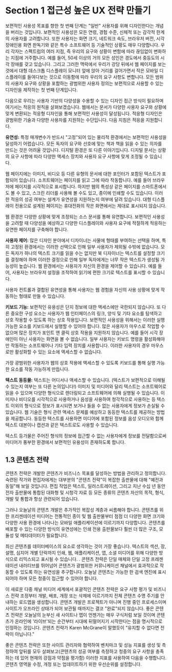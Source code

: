 # Section 1 접근성 높은 UX 전략 만들기

보편적인 사용성 목표를 향한 첫 번째 단계는 "일반" 사용자를 위해 디자인한다는 개념을 버리는 것입니다. 보편적인 사용성은 모든 연령, 경험 수준, 신체적 또는 감각적 한계의 사용자를 고려합니다. 또한 사용자는 화면 크기, 네트워크 속도, 브라우저 버전, 시각 장애인용 화면 판독기와 같은 특수 소프트웨어 등 기술적인 상황도 매우 다양합니다. 우리 각자는 스펙트럼의 여러 지점, 즉 우리의 요구와 상황이 변함에 따라 끊임없이 변화하는 지점에 거주합니다. 예를 들어, 50세 이상의 거의 모든 성인은 경도에서 중등도의 시각 장애를 갖고 있습니다. 그리고 그러한 맥락에서 우리가 강당 뒤에서 웹 페이지를 보는 것에서 대형 데스크톱 디스플레이 모니터 앞에 앉아 거리를 걸어가면서 작은 모바일 디스플레이를 들여다보는 것으로 이동함에 따라 우리의 요구 사항도 변합니다. 모든 범위의 사용자 요구와 상황을 포함하는 광범위한 사용자 정의는 보편적으로 사용할 수 있는 디자인을 제작하는 첫 번째 단계입니다.

다음으로 우리는 사용자 기반의 다양성을 수용할 수 있는 디자인 접근 방식이 필요하며 여기서는 적응의 원칙을 살펴보겠습니다. 웹에서는 문서가 다양한 사용자 요구와 상황에 맞게 변환되는 적응형 디자인을 통해 보편적인 사용성이 달성됩니다. 적응형 디자인은 광범위한 기술과 다양한 사용자를 지원하는 수단입니다. 다음 지침은 적응을 지원합니다.

**유연성:** 특정 매개변수가 반드시 "고정"되어 있는 물리적 환경에서는 보편적인 사용성을 달성하기 어렵습니다. 모든 독자의 요구와 선호에 맞는 책과 책을 읽을 수 있는 의자를 만드는 것은 어려울 것입니다. 디지털 환경은 또 다른 이야기입니다. 디지털 문서는 상황의 요구 사항에 따라 다양한 액세스 장치와 사용자 요구 사항에 맞게 조정될 수 있습니다.

웹 페이지에는 이미지, 비디오 등 다른 유형의 문서에 대한 포인터가 포함된 텍스트가 포함되어 있습니다. 소프트웨어는 페이지를 읽고 그에 따라 작동합니다. 예를 들어 브라우저에 페이지를 시각적으로 표시합니다. 하지만 웹의 특성상 같은 페이지를 스마트폰에서도 볼 수 있고, 스크린 리더를 사용해 볼 수도 있고, 종이에 인쇄할 수도 있습니다. 이러한 적응의 성공 여부는 설계가 유연성을 지원하는지 여부에 달려 있습니다. 대형 디스플레이 전용으로 설계된 페이지는 휴대전화의 작은 화면에서는 제대로 표시되지 않습니다.

웹 환경은 다양한 상황에 맞게 조정되는 소스 문서를 통해 유연합니다. 보편적인 사용성을 고려할 때 다양성을 예상하고 다양한 디스플레이와 사용자 요구에 적절하게 적응하는 유연한 페이지를 구축해야 합니다.

**사용자 제어:** 많은 디자인 분야에서 디자이너는 사물에 형태를 부여하는 선택을 하며, 특히 고정된 환경에서는 이러한 선택으로 인해 일부 사용자가 제외될 수밖에 없습니다. 모든 독자가 하나의 텍스트 크기를 읽을 수는 없지만 북 디자이너는 텍스트를 설정할 크기를 결정해야 하며 이러한 결정으로 인해 일부 독자에게는 너무 작은 텍스트가 생성될 가능성이 높습니다. 웹 환경에서는 사용자가 자신의 환경을 제어할 수 있습니다. 예를 들어, 사용자는 브라우저 설정을 조작하여 읽기에 편한 크기로 텍스트를 표시할 수 있습니다.

사용자 컨트롤과 결합된 유연성을 통해 사용자는 웹 경험을 자신의 사용 상황에 맞게 작동하는 형태로 만들 수 있습니다.

**키보드 기능:** 보편적인 유용성은 단지 정보에 대한 액세스에만 국한되지 않습니다. 또 다른 중요한 구성 요소는 사용자가 웹 인터페이스의 링크, 양식 및 기타 요소를 탐색하고 상호 작용할 수 있도록 하는 상호 작용입니다. 보편적인 사용성을 위해서는 이러한 실행 가능한 요소를 키보드에서 실행할 수 있어야 합니다. 많은 사용자가 마우스로 작업할 수 없으며 많은 장치가 포인트 앤 클릭 상호 작용을 지원하지 않습니다. 예를 들어 시각 장애인이 아닌 사용자는 화면을 볼 수 없습니다. 일부 사용자는 키보드 명령을 활성화해야만 작동하는 소프트웨어나 기타 입력 장치를 사용합니다. 이러한 사용자의 경우 마우스로만 활성화할 수 있는 요소에 액세스할 수 없습니다.

가장 광범위한 사용자가 웹의 상호 작용에 액세스할 수 있도록 키보드를 통해 실행 가능한 요소를 작동 가능하게 만듭니다.

**텍스트 동등물:** 텍스트는 어디서나 액세스할 수 있습니다. (텍스트가 보편적으로 이해될 수 있는지 여부는 또 다른 논의입니다!) 이미지 및 미디어와 달리 텍스트는 소프트웨어로 읽을 수 있으며 다양한 형식으로 렌더링되고 소프트웨어에 의해 실행될 수 있습니다. 이미지나 비디오를 시각적으로 사용하거나 음성을 사용하여 청각적으로 사용하는 등 텍스트 이외의 형식으로 정보가 표시되면 보거나 들을 수 없는 사용자에게 정보가 손실될 수 있습니다. 웹 기술은 형식 관련 액세스 문제를 예상하고 동등한 텍스트를 제공하는 방법을 제공합니다. 동등한 텍스트를 사용하면 미디어에 포함된 정보를 음성 오디오와 함께 텍스트 대본이나 캡션과 같은 텍스트로도 사용할 수 있습니다.

텍스트 등가물은 주어진 형식의 정보에 접근할 수 없는 사용자에게 정보를 전달함으로써 미디어가 풍부한 환경에서 보편적인 유용성이 존재하도록 합니다.

## 1.3 콘텐츠 전략

콘텐츠 전략은 개발한 콘텐츠가 비즈니스 목표를 달성하는 방법을 관리하고 정의합니다. 숙련된 작가와 편집자에게는 대부분의 "콘텐츠 전략"이 복잡한 출판물에 대해 "예전과 동일"해 보일 것입니다. 편집 작업은 텍스트, 일러스트레이션, 그리고 지난 수십 년 동안 전자 출판물에 통합된 대화형 및 시청각 자료 등 모든 종류의 콘텐츠 자산의 목적, 형식, 개발 및 통합과 항상 관련되어 있습니다.

그러나 오늘날의 콘텐츠 개발은 추가적인 복잡성 계층과 씨름해야 합니다. 콘텐츠를 위한 프리젠테이션 미디어는 전통적인 종이 및 웹 출판물부터 점점 더 다양한 화면 크기와 다양한 사용 환경에 나타나는 모바일 애플리케이션에 이르기까지 다양합니다. 콘텐츠를 배포할 수 있는 다양한 방식의 유연성에는 인쇄 전용 출판물보다 훨씬 더 많은 구조, 모듈성 및 메타데이터가 필요합니다.

최신 콘텐츠를 데이터베이스의 요소로 생각하는 것이 가장 좋습니다. 텍스트의 섹션, 장, 설명, 심지어 개별 단락까지 인쇄, 웹, 애플리케이션, 앱, 소셜 미디어를 위해 다양한 방식으로 리믹스되고 표시될 수 있습니다. . 콘텐츠 전략은 단일 매체와 단일 고정 프레젠테이션 내러티브를 뛰어넘어 콘텐츠가 광범위한 커뮤니케이션 채널에서 효과적으로 작동할 수 있도록 하는 유연성을 추구합니다. 오늘날 콘텐츠는 가능한 한 검색 엔진에 표시되어야 하며 모든 청중이 접근할 수 있어야 합니다.

이 새로운 다중 채널 미디어 세계에서 포괄적인 콘텐츠 전략은 요구 사항 평가 및 비즈니스 전략 조정부터 개발, 배포, 개정 또는 삭제에 이르기까지 전체 콘텐츠 수명 주기를 안내하는 로드맵을 생성합니다. 콘텐츠 개발은 프로젝트가 아니며 진행 중인 프로세스이며 사이트가 오프라인 상태가 되어 보관될 때까지는 결코 "완료"되지 않습니다. 좋은 콘텐츠 전략은 오늘날의 눈부신 새 사이트나 앱이 언젠가는 매우 구식처럼 보일 것이며 콘텐츠가 온라인에 '라이브'되는 순간부터 시대에 뒤떨어지기 시작한다는 점을 명시적으로 인정하는 것입니다. 콘텐츠 전략가 Karen McGrane이 말했듯이 "유지할 수 없다면 전략이 아닙니다."

좋은 콘텐츠 전략은 또한 사이트 관리자와 협력하여 벤치마크 및 성능 지표를 생성 및 측정하여 앞뒤를 모두 살펴보고(콘텐츠의 성공 여부를 측정하고 청중의 요구 사항을 충족하는 데 있어 현재의 강점과 약점을 평가함) 이러한 지표를 사용하여 다음을 수행합니다. 콘텐츠 영역을 수정, 개정 또는 업데이트하기 위한 우선순위를 설정합니다.
